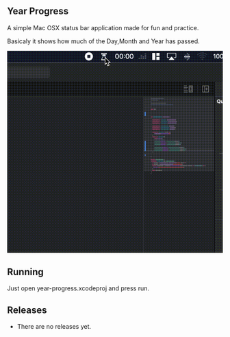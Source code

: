 ## Year Progress

A simple Mac OSX status bar application made for fun and practice.

Basicaly it shows how much of the Day,Month and Year has passed.

![](year-progress.gif)

## Running

Just open year-progress.xcodeproj and press run.

## Releases

- There are no releases yet.
